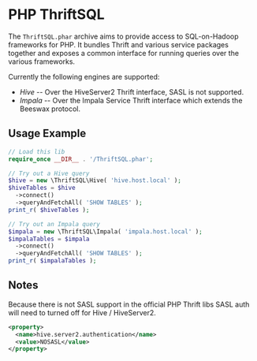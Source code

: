 PHP ThriftSQL
=============

The `ThriftSQL.phar` archive aims to provide access to SQL-on-Hadoop frameworks for PHP. It bundles Thrift and various service packages together and exposes a common interface for running queries over the various frameworks.

Currently the following engines are supported:

* *Hive* -- Over the HiveServer2 Thrift interface, SASL is not supported.
* *Impala* -- Over the Impala Service Thrift interface which extends the Beeswax protocol.

Usage Example
-------------

```php
// Load this lib
require_once __DIR__ . '/ThriftSQL.phar';

// Try out a Hive query
$hive = new \ThriftSQL\Hive( 'hive.host.local' );
$hiveTables = $hive
  ->connect()
  ->queryAndFetchAll( 'SHOW TABLES' );
print_r( $hiveTables );

// Try out an Impala query
$impala = new \ThriftSQL\Impala( 'impala.host.local' );
$impalaTables = $impala
  ->connect()
  ->queryAndFetchAll( 'SHOW TABLES' );
print_r( $impalaTables );
```

Notes
-----

Because there is not SASL support in the official PHP Thrift libs SASL auth will need to turned off for Hive / HiveServer2.

```xml
<property>
  <name>hive.server2.authentication</name>
  <value>NOSASL</value>
</property>
```
